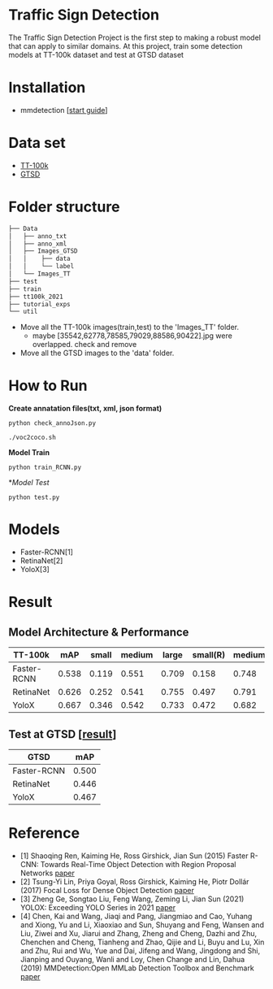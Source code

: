 # Traffic Sign Detection


The Traffic Sign Detection Project is the first step to making a robust model that can apply to similar domains. 
At this project, train some detection models at TT-100k dataset and test at GTSD dataset


# Installation
- mmdetection [[start guide](https://github.com/open-mmlab/mmdetection/blob/master/docs/en/get_started.md)]

# Data set
- [TT-100k](https://cg.cs.tsinghua.edu.cn/traffic-sign/)
- [GTSD](https://sid.erda.dk/public/archives/ff17dc924eba88d5d01a807357d6614c/published-archive.html)

# Folder structure
```bash
├── Data
│   ├── anno_txt
│   ├── anno_xml
│   ├── Images_GTSD
│   │    ├── data
│   │    └── label
│   └── Images_TT
├── test
├── train
├── tt100k_2021
├── tutorial_exps
└── util
``` 
- Move all the TT-100k images(train,test) to the 'Images_TT' folder.
  - maybe [35542,62778,78585,79029,88586,90422].jpg were overlapped. check and remove 
- Move all the GTSD images to the 'data' folder.


# How to Run

**Create annatation files(txt, xml, json format)**
```
python check_annoJson.py

./voc2coco.sh
```

**Model Train**
```
python train_RCNN.py
```

**Model Test*
```
python test.py
```


# Models
- Faster-RCNN[1]
- RetinaNet[2]
- YoloX[3]


# Result
## Model Architecture & Performance
										
| TT-100k           | mAP      | small   | medium  | large     | small(R) | medium(R)| large(R)| 
| ----------------- | -------- | ------- | ------- | --------- | -------- | -------- | ------- | 
| Faster-RCNN       | 0.538    | 0.119   | 0.551   | 0.709     | 0.158    | 0.748    | 0.805   |
| RetinaNet         | 0.626    | 0.252   | 0.541   | 0.755     | 0.497    | 0.791    | 0.881   |
| YoloX             | 0.667    | 0.346   | 0.542   | 0.733     | 0.472    | 0.682    | 0.862   | 

## Test at GTSD [[result](https://github.com/ai-healthcare-lab/TrafficSign/blob/main/util/result.png)]
| GTSD              | mAP      |
| ----------------- | -------- |
| Faster-RCNN       | 0.500    |
| RetinaNet         | 0.446    |
| YoloX             | 0.467    |

# Reference
- [1] Shaoqing Ren, Kaiming He, Ross Girshick, Jian Sun (2015) Faster R-CNN: Towards Real-Time Object Detection with Region Proposal Networks [paper](https://arxiv.org/abs/1506.01497)
- [2] Tsung-Yi Lin, Priya Goyal, Ross Girshick, Kaiming He, Piotr Dollár (2017) Focal Loss for Dense Object Detection [paper](https://arxiv.org/abs/1708.02002)
- [3] Zheng Ge, Songtao Liu, Feng Wang, Zeming Li, Jian Sun (2021) YOLOX: Exceeding YOLO Series in 2021 [paper](https://arxiv.org/abs/2107.08430)
- [4] Chen, Kai and Wang, Jiaqi and Pang, Jiangmiao and Cao, Yuhang and
             Xiong, Yu and Li, Xiaoxiao and Sun, Shuyang and Feng, Wansen and
             Liu, Ziwei and Xu, Jiarui and Zhang, Zheng and Cheng, Dazhi and
             Zhu, Chenchen and Cheng, Tianheng and Zhao, Qijie and Li, Buyu and
             Lu, Xin and Zhu, Rui and Wu, Yue and Dai, Jifeng and Wang, Jingdong
             and Shi, Jianping and Ouyang, Wanli and Loy, Chen Change and Lin, Dahua (2019) MMDetection:Open MMLab Detection Toolbox and Benchmark [paper](https://arxiv.org/abs/1906.07155)


